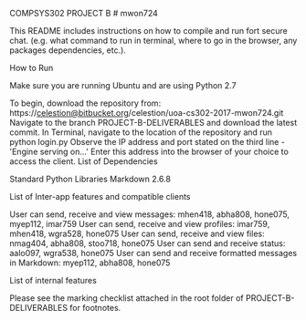 COMPSYS302 PROJECT B # mwon724

This README includes instructions on how to compile and run fort secure chat. (e.g. what command to run in terminal, where to go in the browser, any packages dependencies, etc.).

How to Run

Make sure you are running Ubuntu and are using Python 2.7

To begin, download the repository from: https://celestion@bitbucket.org/celestion/uoa-cs302-2017-mwon724.git
Navigate to the branch PROJECT-B-DELIVERABLES and download the latest commit.
In Terminal, navigate to the location of the repository and run python login.py
Observe the IP address and port stated on the third line - 'Engine serving on...'
Enter this address into the browser of your choice to access the client.
List of Dependencies

Standard Python Libraries Markdown 2.6.8

List of Inter-app features and compatible clients

User can send, receive and view messages: mhen418, abha808, hone075, myep112, imar759 User can send, receive and view profiles: imar759, mhen418, wgra528, hone075 User can send, receive and view files: nmag404, abha808, stoo718, hone075 User can send and receive status: aalo097, wgra538, hone075 User can send and receive formatted messages in Markdown: myep112, abha808, hone075

List of internal features

Please see the marking checklist attached in the root folder of PROJECT-B-DELIVERABLES for footnotes.
